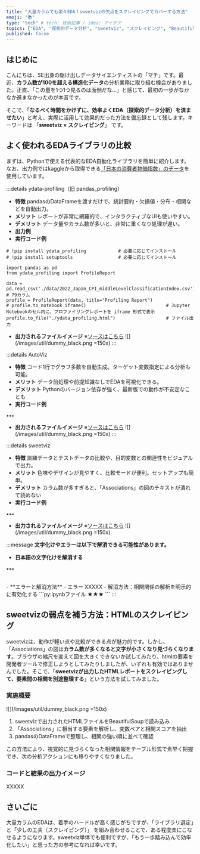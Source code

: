 ```yaml
---
title: "大量カラムでも楽々EDA！sweetvizの欠点をスクレイピングでカバーする方法"
emoji: "📚"
type: "tech" # tech: 技術記事 / idea: アイデア
topics: ["EDA", "探索的データ分析", "sweetviz", "スクレイピング", "BeautifulSoup"]
published: false
---
```

## はじめに
こんにちは、SE出身の駆け出しデータサイエンティストの「マチ」です。最近、**カラム数が100を超える構造化データ**の分析業務に取り組む機会がありました。正直、「この量を1つ1つ見るのは面倒だな…」と感じて、最初の一歩がなかなか進まなかったのが本音です。

そこで、「**なるべく時間をかけずに、効率よくEDA（探索的データ分析）を済ませたい**」と考え、実際に活用して効果的だった方法を備忘録として残します。キーワードは 「**sweetviz × スクレイピング**」 です。



## よく使われるEDAライブラリの比較
まずは、Pythonで使える代表的なEDA自動化ライブラリを簡単に紹介します。なお、出力例ではkaggleから取得できる[「日本の消費者物価指数」のデータ](https://www.kaggle.com/datasets/yutodennou/consumer-price-index-of-japan-by-2022)を使用しています。

:::details ydata-profiling（旧 pandas_profiling）
- **特徴**
pandasのDataFrameを渡すだけで、統計要約・欠損値・分布・相関などを自動出力。
- **メリット**
レポートが非常に網羅的で、インタラクティブなUIも使いやすい。
- **デメリット**
データ量やカラム数が多いと、非常に重くなり処理が遅い。
- **出力例**
- **実行コード例**
```py:ipynbファイル（実行時の所要時間：★分程度）
# !pip install ydata_profiling            # 必要に応じてインストール
# !pip install setuptools                 # 必要に応じてインストール

import pandas as pd
from ydata_profiling import ProfileReport

data = pd.read_csv('./data/2022_Japan_CPI_middleLevelClassificationIndex.csv')	# 79カラム
profile = ProfileReport(data, title="Profiling Report")
# profile.to_notebook_iframe()            					# Jupyter Notebookのセル内に、プロファイリングレポートを iframe 形式で表示
profile.to_file("./ydata_profiling.html")					# ファイル出力
```
- **出力されるファイルイメージ**
※[ソースはこちら](★★★)
![](/images/util/dummy_black.png =150x)
:::



:::details AutoViz

- **特徴**
コード1行でグラフ多数を自動生成。ターゲット変数指定による分析も可能。
- **メリット**
データ前処理や前提知識なしでEDAを可視化できる。
- **デメリット**
Pythonのバージョン依存が強く、最新版での動作が不安定なことも
- **実行コード例**
```py:ipynbファイル（実行時の所要時間：★分程度）
★★★
```
- **出力されるファイルイメージ**
※[ソースはこちら](★★★)
![](/images/util/dummy_black.png =150x)
:::



:::details sweetviz
- **特徴**
訓練データとテストデータの比較や、目的変数との関連性をビジュアルで出力。
- **メリット**
色味やデザインが見やすく、比較モードが便利。セットアップも簡単。
- **デメリット**
カラム数が多すぎると、「Associations」の図のテキストが潰れて読めない
- **実行コード例**
```py:ipynbファイル（実行時の所要時間：★分程度）
★★★
```
- **出力されるファイルイメージ**
※[ソースはこちら](★★★)
![](/images/util/dummy_black.png =150x)

:::message
**文字化けやエラーは以下で解消できる可能性があります。**
- **日本語の文字化けを解消する**
```py:ipynbファイル
★★★
```
<br>
- **エラーと解消方法**
   - エラー
XXXXX
   - 解消方法：相関関係の解析を明示的に有効化する
```py:ipynbファイル
★★★
```
:::



## sweetvizの弱点を補う方法：HTMLのスクレイピング
sweetvizは、動作が軽い点や比較ができる点が魅力的です。しかし、「Associations」の図は**カラム数が多くなると文字が小さくなり見づらくなります**。ブラウザの縮尺を変えて図を大きくできないか試してみたり、htmlの要素を開発者ツールで修正しようとしてみたりしましたが、いずれも有効ではありませんでした。そこで、「**sweetvizが出力したHTMLレポートをスクレイピングして、要素間の相関を別途整理する**」という方法を試してみました。

### 実施概要
![](/images/util/dummy_black.png =150x)
1. sweetvizで出力されたHTMLファイルをBeautifulSoupで読み込み
2. 「Associations」に相当する要素を解析し、変数ペアと相関スコアを抽出
3. pandasのDataFrameで整理し、相関の強い順に並べて確認

この方法により、視覚的に見づらくなった相関情報をテーブル形式で素早く把握でき、次の分析アクションにも移りやすくなりました。

### コードと結果の出力イメージ
XXXXX

## さいごに
大量カラムのEDAは、着手のハードルが高く感じがちですが、「ライブラリ選定」と「少しの工夫（スクレイピング）」 を組み合わせることで、ある程度楽にこなせるようになります。sweetviz単体でも便利ですが、「もう一歩踏み込んで効率化したい」と思った方の参考になれば幸いです。

